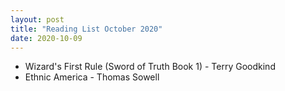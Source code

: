 ```yaml
---
layout: post
title: "Reading List October 2020"
date: 2020-10-09
---
```

* Wizard's First Rule (Sword of Truth Book 1) - Terry Goodkind
* Ethnic America - Thomas Sowell 
